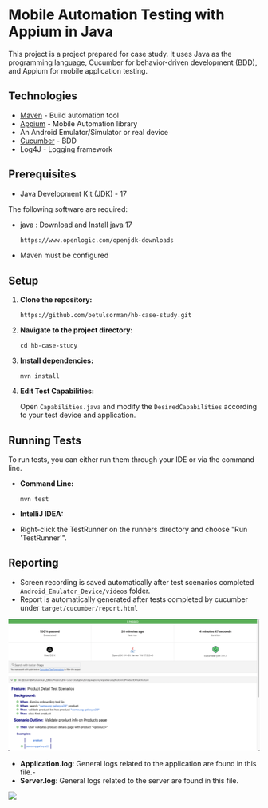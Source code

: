 # Mobile Automation Testing with Appium in Java

This project is a project prepared for case study. It uses Java as the programming language, Cucumber for
behavior-driven development (BDD), and Appium for mobile application testing.

## Technologies

- [Maven](https://maven.apache.org/) - Build automation tool
- [Appium](https://appium.io/) - Mobile Automation library
- An Android Emulator/Simulator or real device
- [Cucumber](https://cucumber.io/) - BDD
- Log4J - Logging framework

## Prerequisites

- Java Development Kit (JDK) - 17

The following software are required:

- java : Download and Install java 17
  ```sh
  https://www.openlogic.com/openjdk-downloads
  ```
- Maven must be configured

## Setup

1. **Clone the repository:**

    ```
    https://github.com/betulsorman/hb-case-study.git
    ```

2. **Navigate to the project directory:**

    ```
    cd hb-case-study
    ```

3. **Install dependencies:**

    ```
    mvn install
    ```

4. **Edit Test Capabilities:**

   Open `Capabilities.java` and modify the `DesiredCapabilities` according to your test device and application.

## Running Tests

To run tests, you can either run them through your IDE or via the command line.

- **Command Line:**

    ```
    mvn test
    ```

- **IntelliJ IDEA:**

- Right-click the TestRunner on the runners directory and choose "Run 'TestRunner'".

## Reporting

- Screen recording is saved automatically after test scenarios completed `Android_Emulator_Device/videos` folder.
- Report is automatically generated after tests completed by cucumber under `target/cucumber/report.html`

![](screen_recordings/test_automation_cucumber_report.png)

- **Application.log**: General logs related to the application are found in this file.-
- **Server.log**: General logs related to the server are found in this file.

![](screen_recordings/hb-test-automation-screen-recording.gif)


